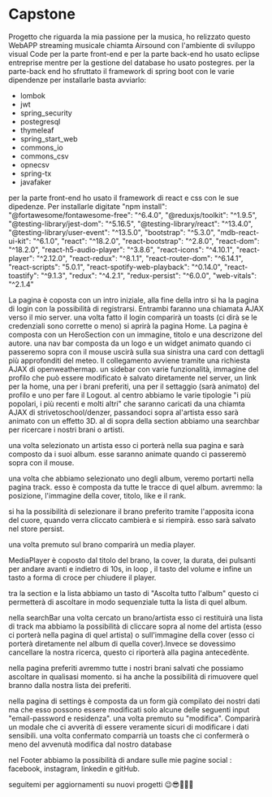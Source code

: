 # Capstone

Progetto che riguarda la mia passione per la musica, ho relizzato questo WebAPP streaming musicale chiamta Airsound con l'ambiente di sviluppo visual Code per la parte front-end e per la parte back-end ho usato eclipse entreprise mentre per la gestione del database ho usato postegres.
per la parte-back end ho sfruttato il framework di spring boot con le varie dipendenze per installarle basta avviarlo:
- lombok
- jwt
- spring_security
- postegresql
- thymeleaf
- spring_start_web
- commons_io
- commons_csv
- opnecsv
- spring-tx
- javafaker

per la parte front-end ho usato il framework di react e css con le sue dipedenze. Per installarle digitate "npm install":
"@fortawesome/fontawesome-free": "^6.4.0",
    "@reduxjs/toolkit": "^1.9.5",
    "@testing-library/jest-dom": "^5.16.5",
    "@testing-library/react": "^13.4.0",
    "@testing-library/user-event": "^13.5.0",
    "bootstrap": "^5.3.0",
    "mdb-react-ui-kit": "^6.1.0",
    "react": "^18.2.0",
    "react-bootstrap": "^2.8.0",
    "react-dom": "^18.2.0",
    "react-h5-audio-player": "^3.8.6",
    "react-icons": "^4.10.1",
    "react-player": "^2.12.0",
    "react-redux": "^8.1.1",
    "react-router-dom": "^6.14.1",
    "react-scripts": "5.0.1",
    "react-spotify-web-playback": "^0.14.0",
    "react-toastify": "^9.1.3",
    "redux": "^4.2.1",
    "redux-persist": "^6.0.0",
    "web-vitals": "^2.1.4"

La pagina è coposta con un intro iniziale, alla fine della intro si ha la pagina di login con la possibilità di registrarsi. Entrambi faranno una chiamata AJAX verso il mio server.
una volta fatto il login comparirà un toasts (ci dirà se le credenziali sono corrette o meno) si aprirà la pagina Home. La pagina è composta con un HeroSection con un immagine, titolo e una descrizone del autore.
una nav bar composta da un logo e un widget animato quando ci passeremo sopra con il mouse uscirà sulla sua sinistra una card con dettagli più approfonditi  del meteo. Il collegamento avviene tramite una richiesta AJAX di openweathermap.
un sidebar con varie funzionalità, immagine del profilo che può essere modificato è salvato diretamente nel server, un link per la home, una per i brani preferiti, una per il settaggio (sarà animato) del profilo e uno per fare il Logout.
al centro abbiamo le varie tipologie "i più popolari, i più recenti e molti altri" che saranno caricati da una chiamta AJAX di strivetoschool/denzer, passandoci sopra al'artista esso sarà animato con un effetto 3D.
al di sopra della section abbiamo una searchbar per ricercare i nostri brani o artisti.


una volta selezionato un artista esso ci porterà nella sua pagina e sarà composto da i suoi album. esse saranno animate quando ci passeremò sopra con il mouse.

una volta che abbiamo selezionato uno degli album, veremo portarti nella pagina track. esso è composta da tutte le tracce di quel album. avremmo: la posizione, l'immagine della cover, titolo, like e il rank.

si ha la possibilità di selezionare il brano preferito tramite l'apposita icona del cuore, quando verra cliccato cambierà e si riempirà. esso sarà salvato nel store persist.

una volta premuto sul brano comparirà un media player.

MediaPlayer è coposto dal titolo del brano, la cover, la durata, dei pulsanti per andare avanti e indietro di 10s, in loop , il tasto del volume e infine un tasto a forma di croce per chiudere il player.

tra la section e la lista abbiamo un tasto di "Ascolta tutto l'album" questo ci permetterà di ascoltare in modo sequenziale tutta la lista di quel album.

nella searchBar una volta cercato un brano/artista esso ci restituirà una lista di track ma abbiamo la possibilità di cliccare sopra al nome del artista (esso ci porterà nella pagina di quel artista) o sull'immagine della cover (esso ci porterà diretamente nel album di quella cover).Invece se dovessimo cancellare la nostra ricerca, questo ci riporterà alla pagina antecedènte.

nella pagina preferiti avremmo tutte i nostri brani salvati che possiamo ascoltare in qualisasi momento. si ha anche la possibilità di rimuovere quel branno dalla nostra lista dei preferiti.

nella pagina di settings è composta da un form già compilato dei nostri dati ma che esso possono essere modificati solo alcune delle seguenti input "email-password e residenza". una volta premuto su "modifica".
Comparirà un modale che ci avverità di essere veramente sicuri di modificare i dati sensibili. una volta confermato comparrià un toasts che ci confermerà o meno del avvenutà modifica dal nostro database

nel Footer abbiamo la possibilità di andare sulle mie pagine social : 
facebook, instagram, linkedin e gitHub.

seguitemi per aggiornamenti su nuovi progetti  😉😎👻🦾👀
